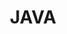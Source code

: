---
layout: tag-list
type: tag
title: JAVA
slug: java
category: language
sidebar: true
description: >
   JAVA related posts
---